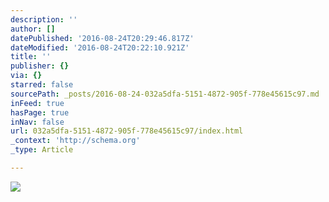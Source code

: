 ```yaml
---
description: ''
author: []
datePublished: '2016-08-24T20:29:46.817Z'
dateModified: '2016-08-24T20:22:10.921Z'
title: ''
publisher: {}
via: {}
starred: false
sourcePath: _posts/2016-08-24-032a5dfa-5151-4872-905f-778e45615c97.md
inFeed: true
hasPage: true
inNav: false
url: 032a5dfa-5151-4872-905f-778e45615c97/index.html
_context: 'http://schema.org'
_type: Article

---
```

![](https://the-grid-user-content.s3-us-west-2.amazonaws.com/cb53c0f1-6a68-48d0-8d6a-ac07cfd19e41.jpg)